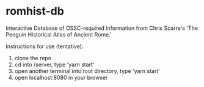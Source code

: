 # romhist-db
Interactive Database of OSSC-required information from Chris Scarre's 'The Penguin Historical Atlas of Ancient Rome.'

Instructions for use (tentative):
1. clone the repo
2. cd into /server, type 'yarn start'
3. open another terminal into root directory, type 'yarn start'
4. open localhost:8080 in your browser
